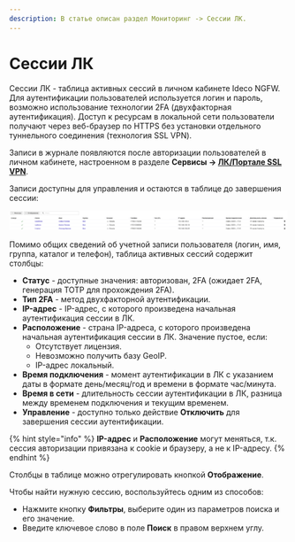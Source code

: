 ```yaml
---
description: В статье описан раздел Мониторинг -> Сессии ЛК.
---
```


# Сессии ЛК

Сессии ЛК - таблица активных сессий в личном кабинете Ideco NGFW. Для аутентификации пользователей используется логин и пароль, возможно использование технологии 2FA (двухфакторная аутентификация). Доступ к ресурсам в локальной сети пользователи получают через веб-браузер по HTTPS без установки отдельного туннельного соединения (технология SSL VPN).

Записи в журнале появляются после авторизации пользователей в личном кабинете, настроенном в разделе **Сервисы -> [ЛК/Портале SSL VPN](/settings/services/user-personal-account.md)**. 

Записи доступны для управления и остаются в таблице до завершения сессии:

![](/.gitbook/assets/personal-account-sessions.png)

Помимо общих сведений об учетной записи пользователя (логин, имя, группа, каталог и телефон), таблица активных сессий содержит столбцы:

* **Статус** - доступные значения: авторизован, 2FA (ожидает 2FA, генерация TOTP для прохождения 2FA).
* **Тип 2FA** - метод двухфакторной аутентификации.
* **IP-адрес** - IP-адрес, с которого произведена начальная аутентификация сессии в ЛК.
* **Расположение** - страна IP-адреса, с которого произведена начальная аутентификация сессии в ЛК. Значение пустое, если:
    * Отсутствует лицензия.
    * Невозможно получить базу GeoIP.
    * IP-адрес локальный.
* **Время подключения** - момент аутентификации в ЛК с указанием даты в формате день/месяц/год и времени в формате час/минута.
* **Время в сети** - длительность сессии аутентификации в ЛК, разница между временем подключения и текущим временем.
* **Управление** - доступно только действие **Отключить** для завершения сессии аутентификации.

{% hint style="info" %}
**IP-адрес** и **Расположение** могут меняться, т.к. сессия авторизации привязана к cookie и браузеру, а не к IP-адресу.
{% endhint %}

Столбцы в таблице можно отрегулировать кнопкой **Отображение**.

Чтобы найти нужную сессию, воспользуйтесь одним из способов:
* Нажмите кнопку **Фильтры**, выберите один из параметров поиска и его значение.
* Введите ключевое слово в поле **Поиск** в правом верхнем углу.